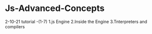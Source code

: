 # Js-Advanced-Concepts
2-10-21
tutorial -(1-7)
1.js Engine
2.Inside the Engine
3.Tnterpreters and compilers
